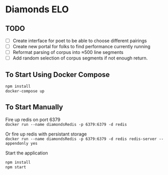 # Diamonds ELO

## TODO
- [ ] Create interface for poet to be able to choose different pairings
- [ ] Create new portal for folks to find performance currently running
- [ ] Reformat parsing of corpus into ≈500 line segments
- [ ] Add random selection of corpus segments if not enough return.

## To Start Using Docker Compose

```bash
npm install
docker-compose up
```
 
## To Start Manually

Fire up redis on port 6379  
`docker run --name diamondsRedis -p 6379:6379 -d redis`

Or fire up redis with persistant storage  
`docker run --name diamondsRedis -p 6379:6379 -d redis redis-server --appendonly yes`

Start the application  
```bash
npm install
npm start
```